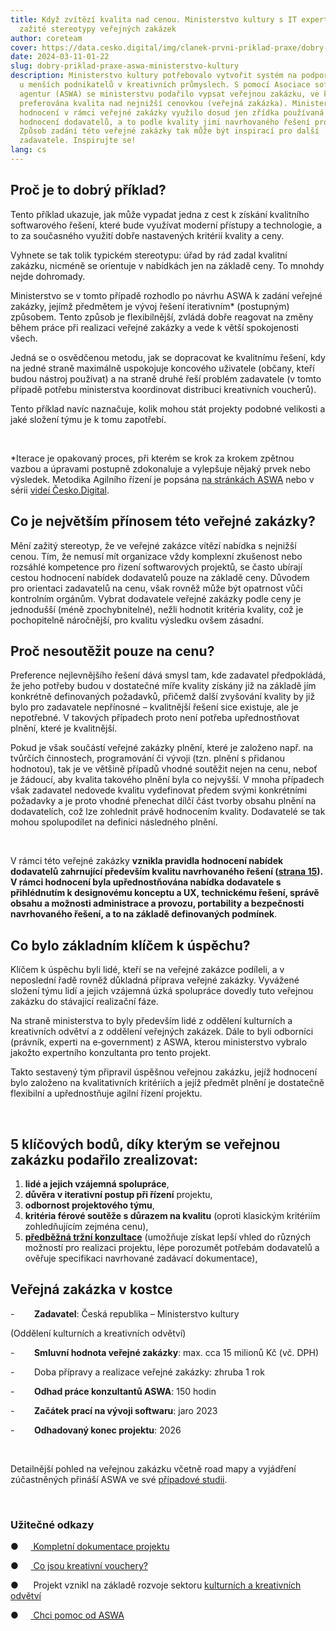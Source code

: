 ```yaml
---
title: Když zvítězí kvalita nad cenou. Ministerstvo kultury s IT experty mění
  zažité stereotypy veřejných zakázek
author: coreteam
cover: https://data.cesko.digital/img/clanek-prvni-priklad-praxe/dobry-priklad-zakazky_001.png
date: 2024-03-11-01-22
slug: dobry-priklad-praxe-aswa-ministerstvo-kultury
description: Ministerstvo kultury potřebovalo vytvořit systém na podporu inovací
  u menších podnikatelů v kreativních průmyslech. S pomocí Asociace softwarových
  agentur (ASWA) se ministerstvu podařilo vypsat veřejnou zakázku, ve které byla
  preferována kvalita nad nejnižší cenovkou (veřejná zakázka). Ministerstvo při
  hodnocení v rámci veřejné zakázky využilo dosud jen zřídka používaná pravidla
  hodnocení dodavatelů, a to podle kvality jimi navrhovaného řešení projektu.
  Způsob zadání této veřejné zakázky tak může být inspirací pro další
  zadavatele. Inspirujte se!
lang: cs
---
```

## Proč je to dobrý příklad?

Tento příklad ukazuje, jak může vypadat jedna z cest k získání kvalitního softwarového řešení, které bude využívat moderní přístupy a technologie, a to za současného využití dobře nastavených kritérií kvality a ceny.

Vyhnete se tak tolik typickém stereotypu: úřad by rád zadal kvalitní zakázku, nicméně se orientuje v nabídkách jen na základě ceny. To mnohdy nejde dohromady.

Ministerstvo se v tomto případě rozhodlo po návrhu ASWA k zadání veřejné zakázky, jejímž předmětem je vývoj řešení iterativním* (postupným) způsobem. Tento způsob je flexibilnější, zvládá dobře reagovat na změny během práce při realizaci veřejné zakázky a vede k větší spokojenosti všech.

Jedná se o osvědčenou metodu, jak se dopracovat ke kvalitnímu řešení, kdy na jedné straně maximálně uspokojuje koncového uživatele (občany, kteří budou nástroj používat) a na straně druhé řeší problém zadavatele (v tomto případě potřebu ministerstva koordinovat distribuci kreativních voucherů).

Tento příklad navíc naznačuje, kolik mohou stát projekty podobné velikosti a jaké složení týmu je k tomu zapotřebí.

 

\*Iterace je opakovaný proces, při kterém se krok za krokem zpětnou vazbou a úpravami postupně zdokonaluje a vylepšuje nějaký prvek nebo výsledek. Metodika Agilního řízení je popsána [na stránkách ASWA](https://aswa.cz/tvorba-zadavaci-dokumentace#co-je-agile) nebo v sérii [videí Česko.Digital](https://www.youtube.com/watch?v=gG_9tC12CzY&list=PLOX5xelTsEv-qGxEFwT3piUEDrjK4ow6Z).

## Co je největším přínosem této veřejné zakázky?

Mění zažitý stereotyp, že ve veřejné zakázce vítězí nabídka s nejnižší cenou. Tím, že nemusí mít organizace vždy komplexní zkušenost nebo rozsáhlé kompetence pro řízení softwarových projektů, se často ubírají cestou hodnocení nabídek dodavatelů pouze na základě ceny. Důvodem pro orientaci zadavatelů na cenu, však rovněž může být opatrnost vůči kontrolním orgánům. Vybrat dodavatele veřejné zakázky podle ceny je jednodušší (méně zpochybnitelné), nežli hodnotit kritéria kvality, což je pochopitelně náročnější, pro kvalitu výsledku ovšem zásadní.

## Proč nesoutěžit pouze na cenu?

Preference nejlevnějšího řešení dává smysl tam, kde zadavatel předpokládá, že jeho potřeby budou v dostatečné míře kvality získány již na základě jím konkrétně definovaných požadavků, přičemž další zvyšování kvality by již bylo pro zadavatele nepřínosné – kvalitnější řešení sice existuje, ale je nepotřebné. V takových případech proto není potřeba upřednostňovat plnění, které je kvalitnější.

Pokud je však součástí veřejné zakázky plnění, které je založeno např. na tvůrčích činnostech, programování či vývoji (tzn. plnění s přidanou hodnotou), tak je ve většině případů vhodné soutěžit nejen na cenu, neboť je žádoucí, aby kvalita takového plnění byla co nejvyšší. V mnoha případech však zadavatel nedovede kvalitu vydefinovat předem svými konkrétními požadavky a je proto vhodné přenechat dílčí část tvorby obsahu plnění na dodavatelích, což lze zohlednit právě hodnocením kvality. Dodavatelé se tak mohou spolupodílet na definici následného plnění.

 

V rámci této veřejné zakázky **vznikla pravidla hodnocení nabídek dodavatelů zahrnující především kvalitu navrhovaného řešení ([strana 15](https://nen.nipez.cz/file?id=1442028175)). V rámci hodnocení byla upřednostňována nabídka dodavatele s přihlédnutím k designovému konceptu a UX, technickému řešení, správě obsahu a možnosti administrace a provozu, portability a bezpečnosti navrhovaného řešení, a to na základě definovaných podmínek**.

## Co bylo základním klíčem k úspěchu?

Klíčem k úspěchu byli lidé, kteří se na veřejné zakázce podíleli, a v neposlední řadě rovněž důkladná příprava veřejné zakázky. Vyvážené složení týmu lidí a jejich vzájemná úzká spolupráce dovedly tuto veřejnou zakázku do stávající realizační fáze.

Na straně ministerstva to byly především lidé z oddělení kulturních a kreativních odvětví a z oddělení veřejných zakázek. Dále to byli odborníci (právník, experti na e‑government) z ASWA, kterou ministerstvo vybralo jakožto expertního konzultanta pro tento projekt.

Takto sestavený tým připravil úspěšnou veřejnou zakázku, jejíž hodnocení bylo založeno na kvalitativních kritériích a jejíž předmět plnění je dostatečně flexibilní a upřednostňuje agilní řízení projektu.

  

## 5 klíčových bodů, díky kterým se veřejnou zakázku podařilo zrealizovat:

1. **lidé a jejich vzájemná spolupráce**,
2. **důvěra v iterativní postup při řízení** projektu,
3. **odbornost projektového týmu**,
4. **kritéria férové soutěže s důrazem na kvalitu** (oproti klasickým kritériím zohledňujícím zejména cenu),
5. **[předběžná tržní konzultace](https://portal-vz.cz/wp-content/uploads/2019/06/Predbezne-trzni-konzultace.pdf)** (umožňuje získat lepší vhled do různých možností pro realizaci projektu, lépe porozumět potřebám dodavatelů a ověřuje specifikaci navrhované zadávací dokumentace),

## Veřejná zakázka v kostce

\-        **Zadavatel**: Česká republika – Ministerstvo kultury

(Oddělení kulturních a kreativních odvětví)

\-        **Smluvní hodnota veřejné zakázky**: max. cca 15 milionů Kč (vč. DPH)

\-        Doba přípravy a realizace veřejné zakázky: zhruba 1 rok

\-        **Odhad práce konzultantů ASWA**: 150 hodin

\-        **Začátek prací na vývoji softwaru**: jaro 2023

\-        **Odhadovaný konec projektu**: 2026

 

Detailnější pohled na veřejnou zakázku včetně road mapy a vyjádření zúčastněných přináší ASWA ve své [případové studii](https://drive.google.com/file/d/1zOMzsgicLSlbsVc061raU2a5FS5_y6jy/view).

 

### Užitečné odkazy

●     [ Kompletní dokumentace projektu](https://nen.nipez.cz/verejne-zakazky/detail-zakazky/N006-22-V00023392)

●     [ Co jsou kreativní vouchery?](https://www.mkcr.cz/kreativni-vouchery-cs-2634)

●      Projekt vznikl na základě rozvoje sektoru [kulturních a kreativních odvětví](https://strategiekkp.mkcr.cz/)

●     [ Chci pomoc od ASWA](https://aswa.cz/tvorba-zadani)